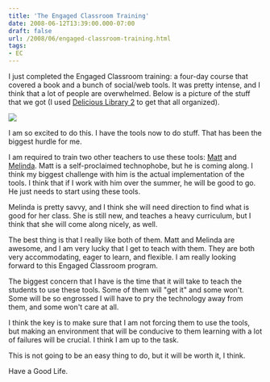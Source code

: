 ```yaml
---
title: 'The Engaged Classroom Training'
date: 2008-06-12T13:39:00.000-07:00
draft: false
url: /2008/06/engaged-classroom-training.html
tags: 
- EC
---
```


I just completed the Engaged Classroom training: a four-day course that covered a book and a bunch of social/web tools. It was pretty intense, and I think that a lot of people are overwhelmed. Below is a picture of the stuff that we got (I used [Delicious Library 2](http://www.delicious-monster.com/) to get that all organized).  
  
[![](http://3.bp.blogspot.com/_wrorMsBZYW0/SFGiRkBd8uI/AAAAAAAAAmg/oLFRqMTq74s/s400/stuff.png)](http://3.bp.blogspot.com/_wrorMsBZYW0/SFGiRkBd8uI/AAAAAAAAAmg/oLFRqMTq74s/s1600-h/stuff.png)  
  
I am so excited to do this. I have the tools now to do stuff. That has been the biggest hurdle for me.  
  
I am required to train two other teachers to use these tools: [Matt](http://shakehistoryclass.blogspot.com/) and [Melinda](http://mlesueur.wordpress.com/). Matt is a self-proclaimed technophobe, but he is coming along. I think my biggest challenge with him is the actual implementation of the tools. I think that if I work with him over the summer, he will be good to go. He just needs to start using these tools.  
  
Melinda is pretty savvy, and I think she will need direction to find what is good for her class. She is still new, and teaches a heavy curriculum, but I think that she will come along nicely, as well.  
  
The best thing is that I really like both of them. Matt and Melinda are awesome, and I am very lucky that I get to teach with them. They are both very accommodating, eager to learn, and flexible. I am really looking forward to this Engaged Classroom program.  
  
The biggest concern that I have is the time that it will take to teach the students to use these tools. Some of them will "get it" and some won't. Some will be so engrossed I will have to pry the technology away from them, and some won't care at all.  
  
I think the key is to make sure that I am not forcing them to use the tools, but making an environment that will be conducive to them learning with a lot of failures will be crucial. I think I am up to the task.  
  
This is not going to be an easy thing to do, but it will be worth it, I think.  
  
Have a Good Life.